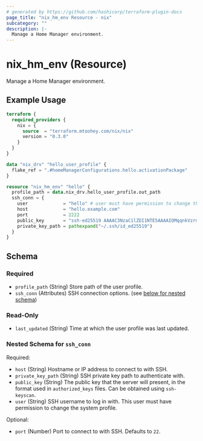```yaml
---
# generated by https://github.com/hashicorp/terraform-plugin-docs
page_title: "nix_hm_env Resource - nix"
subcategory: ""
description: |-
  Manage a Home Manager environment.
---
```


# nix_hm_env (Resource)

Manage a Home Manager environment.

## Example Usage

```terraform
terraform {
  required_providers {
    nix = {
      source  = "terraform.mtoohey.com/nix/nix"
      version = "0.3.0"
    }
  }
}

data "nix_drv" "hello_user_profile" {
  flake_ref = ".#homeManagerConfigurations.hello.activationPackage"
}

resource "nix_hm_env" "hello" {
  profile_path = data.nix_drv.hello_user_profile.out_path
  ssh_conn = {
    user             = "hello" # user must have permission to change the system profile
    host             = "hello.example.com"
    port             = 2222
    public_key       = "ssh-ed25519 AAAAC3NzaC1lZDI1NTE5AAAAIOMqqnkVzrm0SdG6UOoqKLsabgH5C9okWi0dh2l9GKJl"
    private_key_path = pathexpand("~/.ssh/id_ed25519")
  }
}
```

<!-- schema generated by tfplugindocs -->
## Schema

### Required

- `profile_path` (String) Store path of the user profile.
- `ssh_conn` (Attributes) SSH connection options. (see [below for nested schema](#nestedatt--ssh_conn))

### Read-Only

- `last_updated` (String) Time at which the user profile was last updated.

<a id="nestedatt--ssh_conn"></a>
### Nested Schema for `ssh_conn`

Required:

- `host` (String) Hostname or IP address to connect to with SSH.
- `private_key_path` (String) SSH private key path to authenticate with.
- `public_key` (String) The public key that the server will present, in the format used in `authorized_keys` files. Can be obtained using `ssh-keyscan`.
- `user` (String) SSH username to log in with. This user must have permission to change the system profile.

Optional:

- `port` (Number) Port to connect to with SSH. Defaults to `22`.

